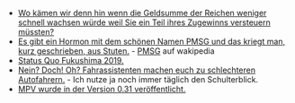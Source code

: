 * [Wo kämen wir denn hin wenn die Geldsumme der Reichen weniger schnell wachsen würde weil Sie ein Teil ihres Zugewinns versteuern müssten?](https://weltnetz.tv/ticker/2237-die-weihnachtsbotschaft-des-milliardaers-nicht-teilen)
* [Es gibt ein Hormon mit dem schönen Namen PMSG und das kriegt man, kurz geschrieben, aus Stuten.](https://netzfrauen.org/2019/12/26/pferde/) - [PMSG](https://de.wikipedia.org/wiki/Rotbauchunke) auf wakipedia
* [Status Quo Fukushima 2019.](https://netzfrauen.org/2019/12/26/fukushima-6/)
* [Nein? Doch! Oh? Fahrassistenten machen euch zu schlechteren Autofahrern.](https://www.zdnet.com/article/uh-oh-advanced-driver-assistance-systems-are-making-us-all-bad-drivers/) - Ich nutze ja noch immer täglich den Schulterblick.
* [MPV wurde in der Version 0.31 veröffentlicht.](http://www.phoronix.com/scan.php?page=news_item&px=MPV-0.31-Released)
